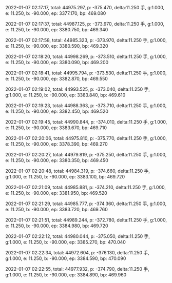 2022-01-07 02:17:17, total: 44975.297, p: -375.470, delta:11.250 手, g:1.000, e: 11.250, b: -90.000, ep: 3377.170, bp: 469.080

2022-01-07 02:17:37, total: 44987.125, p: -373.970, delta:11.250 手, g:1.000, e: 11.250, b: -90.000, ep: 3380.750, bp: 469.340

2022-01-07 02:17:58, total: 44985.323, p: -373.970, delta:11.250 手, g:1.000, e: 11.250, b: -90.000, ep: 3380.590, bp: 469.320

2022-01-07 02:18:20, total: 44998.269, p: -373.510, delta:11.250 手, g:1.000, e: 11.250, b: -90.000, ep: 3380.090, bp: 469.200

2022-01-07 02:18:41, total: 44995.794, p: -373.530, delta:11.250 手, g:1.000, e: 11.250, b: -90.000, ep: 3382.870, bp: 469.550

2022-01-07 02:19:02, total: 44993.525, p: -373.040, delta:11.250 手, g:1.000, e: 11.250, b: -90.000, ep: 3383.840, bp: 469.610

2022-01-07 02:19:23, total: 44988.363, p: -373.710, delta:11.250 手, g:1.000, e: 11.250, b: -90.000, ep: 3382.450, bp: 469.520

2022-01-07 02:19:45, total: 44990.844, p: -374.010, delta:11.250 手, g:1.000, e: 11.250, b: -90.000, ep: 3383.670, bp: 469.710

2022-01-07 02:20:06, total: 44975.810, p: -375.770, delta:11.250 手, g:1.000, e: 11.250, b: -90.000, ep: 3378.390, bp: 469.270

2022-01-07 02:20:27, total: 44979.819, p: -375.250, delta:11.250 手, g:1.000, e: 11.250, b: -90.000, ep: 3380.350, bp: 469.450

2022-01-07 02:20:48, total: 44984.319, p: -374.660, delta:11.250 手, g:1.000, e: 11.250, b: -90.000, ep: 3383.100, bp: 469.720

2022-01-07 02:21:09, total: 44985.881, p: -374.210, delta:11.250 手, g:1.000, e: 11.250, b: -90.000, ep: 3381.950, bp: 469.520

2022-01-07 02:21:29, total: 44985.777, p: -374.360, delta:11.250 手, g:1.000, e: 11.250, b: -90.000, ep: 3383.720, bp: 469.760

2022-01-07 02:21:51, total: 44989.244, p: -372.780, delta:11.250 手, g:1.000, e: 11.250, b: -90.000, ep: 3384.980, bp: 469.720

2022-01-07 02:22:12, total: 44980.044, p: -375.050, delta:11.250 手, g:1.000, e: 11.250, b: -90.000, ep: 3385.270, bp: 470.040

2022-01-07 02:22:34, total: 44972.604, p: -376.130, delta:11.250 手, g:1.000, e: 11.250, b: -90.000, ep: 3384.590, bp: 470.090

2022-01-07 02:22:55, total: 44977.932, p: -374.790, delta:11.250 手, g:1.000, e: 11.250, b: -90.000, ep: 3384.890, bp: 469.960
